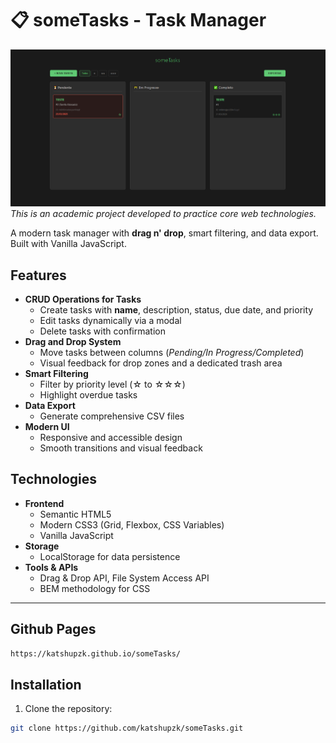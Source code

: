 # 📋 someTasks - Task Manager  

![Preview](./src/image/image.png)  
*This is an academic project developed to practice core web technologies.*  

A modern task manager with **drag n' drop**, smart filtering, and data export. Built with Vanilla JavaScript.  

## Features  

- **CRUD Operations for Tasks**  
  - Create tasks with **name**, description, status, due date, and priority  
  - Edit tasks dynamically via a modal  
  - Delete tasks with confirmation  
- **Drag and Drop System**  
  - Move tasks between columns (*Pending/In Progress/Completed*)  
  - Visual feedback for drop zones and a dedicated trash area  
- **Smart Filtering**  
  - Filter by priority level (☆ to ☆☆☆)  
  - Highlight overdue tasks  
- **Data Export**  
  - Generate comprehensive CSV files  
- **Modern UI**  
  - Responsive and accessible design  
  - Smooth transitions and visual feedback  

## Technologies  

- **Frontend**  
  - Semantic HTML5  
  - Modern CSS3 (Grid, Flexbox, CSS Variables)  
  - Vanilla JavaScript  
- **Storage**  
  - LocalStorage for data persistence  
- **Tools & APIs**  
  - Drag & Drop API, File System Access API  
  - BEM methodology for CSS  

---
## Github Pages  
```bash  
https://katshupzk.github.io/someTasks/
```

## Installation  
1. Clone the repository:  
```bash  
git clone https://github.com/katshupzk/someTasks.git  
```
